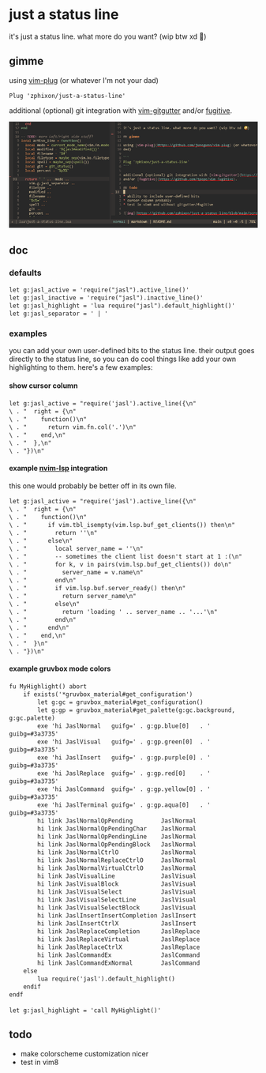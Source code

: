 # just a status line

it's just a status line. what more do you want? (wip btw xd 🤪)

## gimme

using [vim-plug](https://github.com/junegunn/vim-plug) (or whatever I'm not your
dad)

```vim
Plug 'zphixon/just-a-status-line'
```

additional (optional) git integration with [vim-gitgutter](https://github.com/airblade/vim-gitgutter)
and/or [fugitive](https://github.com/tpope/vim-fugitive).

![img](https://github.com/zphixon/just-a-status-line/blob/main/screenshot.png)

## doc

### defaults

```vim
let g:jasl_active = 'require("jasl").active_line()'
let g:jasl_inactive = 'require("jasl").inactive_line()'
let g:jasl_highlight = 'lua require("jasl").default_highlight()'
let g:jasl_separator = ' | '
```

### examples

you can add your own user-defined bits to the status line. their output goes
directly to the status line, so you can do cool things like add your own
highlighting to them. here's a few examples:

#### show cursor column

```vim
let g:jasl_active = "require('jasl').active_line({\n"
\ . "  right = {\n"
\ . "    function()\n"
\ . "      return vim.fn.col('.')\n"
\ . "    end,\n"
\ . "  },\n"
\ . "})\n"
```

#### example [nvim-lsp](https://github.com/neovim/nvim-lsp) integration

this one would probably be better off in its own file.

```vim
let g:jasl_active = "require('jasl').active_line({\n"
\ . "  right = {\n"
\ . "    function()\n"
\ . "      if vim.tbl_isempty(vim.lsp.buf_get_clients()) then\n"
\ . "        return ''\n"
\ . "      else\n"
\ . "        local server_name = ''\n"
\ . "        -- sometimes the client list doesn't start at 1 :(\n"
\ . "        for k, v in pairs(vim.lsp.buf_get_clients()) do\n"
\ . "          server_name = v.name\n"
\ . "        end\n"
\ . "        if vim.lsp.buf.server_ready() then\n"
\ . "          return server_name\n"
\ . "        else\n"
\ . "          return 'loading ' .. server_name .. '...'\n"
\ . "        end\n"
\ . "      end\n"
\ . "    end,\n"
\ . "  }\n"
\ . "})\n"
```

#### example gruvbox mode colors

```vim
fu MyHighlight() abort
    if exists('*gruvbox_material#get_configuration')
        let g:gc = gruvbox_material#get_configuration()
        let g:gp = gruvbox_material#get_palette(g:gc.background, g:gc.palette)
        exe 'hi JaslNormal   guifg=' . g:gp.blue[0]   . ' guibg=#3a3735'
        exe 'hi JaslVisual   guifg=' . g:gp.green[0]  . ' guibg=#3a3735'
        exe 'hi JaslInsert   guifg=' . g:gp.purple[0] . ' guibg=#3a3735'
        exe 'hi JaslReplace  guifg=' . g:gp.red[0]    . ' guibg=#3a3735'
        exe 'hi JaslCommand  guifg=' . g:gp.yellow[0] . ' guibg=#3a3735'
        exe 'hi JaslTerminal guifg=' . g:gp.aqua[0]   . ' guibg=#3a3735'
        hi link JaslNormalOpPending        JaslNormal
        hi link JaslNormalOpPendingChar    JaslNormal
        hi link JaslNormalOpPendingLine    JaslNormal
        hi link JaslNormalOpPendingBlock   JaslNormal
        hi link JaslNormalCtrlO            JaslNormal
        hi link JaslNormalReplaceCtrlO     JaslNormal
        hi link JaslNormalVirtualCtrlO     JaslNormal
        hi link JaslVisualLine             JaslVisual
        hi link JaslVisualBlock            JaslVisual
        hi link JaslVisualSelect           JaslVisual
        hi link JaslVisualSelectLine       JaslVisual
        hi link JaslVisualSelectBlock      JaslVisual
        hi link JaslInsertInsertCompletion JaslInsert
        hi link JaslInsertCtrlX            JaslInsert
        hi link JaslReplaceCompletion      JaslReplace
        hi link JaslReplaceVirtual         JaslReplace
        hi link JaslReplaceCtrlX           JaslReplace
        hi link JaslCommandEx              JaslCommand
        hi link JaslCommandExNormal        JaslCommand
    else
        lua require('jasl').default_highlight()
    endif
endf

let g:jasl_highlight = 'call MyHighlight()'
```

## todo

* make colorscheme customization nicer
* test in vim8

